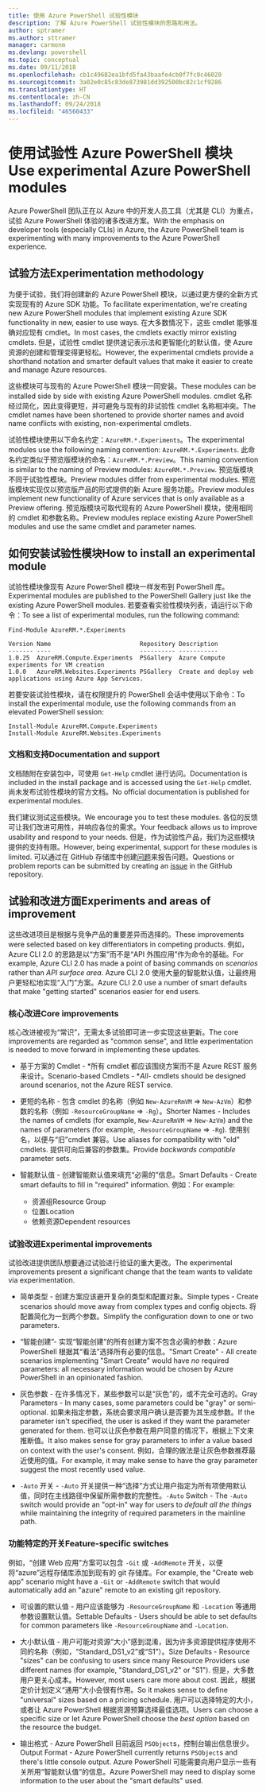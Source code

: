 ```yaml
---
title: 使用 Azure PowerShell 试验性模块
description: 了解 Azure PowerShell 试验性模块的思路和用法。
author: sptramer
ms.author: sttramer
manager: carmonm
ms.devlang: powershell
ms.topic: conceptual
ms.date: 09/11/2018
ms.openlocfilehash: cb1c49682ea1bfd5fa43baafe4cb0f7fc0c46020
ms.sourcegitcommit: 3a02e0c85c83de873981dd392500bc82c1cf9286
ms.translationtype: HT
ms.contentlocale: zh-CN
ms.lasthandoff: 09/24/2018
ms.locfileid: "46560433"
---
```

# <a name="use-experimental-azure-powershell-modules"></a><span data-ttu-id="17c21-103">使用试验性 Azure PowerShell 模块</span><span class="sxs-lookup"><span data-stu-id="17c21-103">Use experimental Azure PowerShell modules</span></span>

<span data-ttu-id="17c21-104">Azure PowerShell 团队正在以 Azure 中的开发人员工具（尤其是 CLI）为重点，试验 Azure PowerShell 体验的诸多改进方案。</span><span class="sxs-lookup"><span data-stu-id="17c21-104">With the emphasis on developer tools (especially CLIs) in Azure, the Azure PowerShell team is experimenting with many improvements to the Azure PowerShell experience.</span></span>

## <a name="experimentation-methodology"></a><span data-ttu-id="17c21-105">试验方法</span><span class="sxs-lookup"><span data-stu-id="17c21-105">Experimentation methodology</span></span>

<span data-ttu-id="17c21-106">为便于试验，我们将创建新的 Azure PowerShell 模块，以通过更方便的全新方式实现现有的 Azure SDK 功能。</span><span class="sxs-lookup"><span data-stu-id="17c21-106">To facilitate experimentation, we're creating new Azure PowerShell modules that implement existing Azure SDK functionality in new, easier to use ways.</span></span> <span data-ttu-id="17c21-107">在大多数情况下，这些 cmdlet 能够准确对应现有 cmdlet。</span><span class="sxs-lookup"><span data-stu-id="17c21-107">In most cases, the cmdlets exactly mirror existing cmdlets.</span></span> <span data-ttu-id="17c21-108">但是，试验性 cmdlet 提供速记表示法和更智能化的默认值，使 Azure 资源的创建和管理变得更轻松。</span><span class="sxs-lookup"><span data-stu-id="17c21-108">However, the experimental cmdlets provide a shorthand notation and smarter default values that make it easier to create and manage Azure resources.</span></span>

<span data-ttu-id="17c21-109">这些模块可与现有的 Azure PowerShell 模块一同安装。</span><span class="sxs-lookup"><span data-stu-id="17c21-109">These modules can be installed side by side with existing Azure PowerShell modules.</span></span> <span data-ttu-id="17c21-110">cmdlet 名称经过简化，因此变得更短，并可避免与现有的非试验性 cmdlet 名称相冲突。</span><span class="sxs-lookup"><span data-stu-id="17c21-110">The cmdlet names have been shortened to provide shorter names and avoid name conflicts with existing, non-experimental cmdlets.</span></span>

<span data-ttu-id="17c21-111">试验性模块使用以下命名约定：`AzureRM.*.Experiments`。</span><span class="sxs-lookup"><span data-stu-id="17c21-111">The experimental modules use the following naming convention: `AzureRM.*.Experiments`.</span></span> <span data-ttu-id="17c21-112">此命名约定类似于预览版模块的命名：`AzureRM.*.Preview`。</span><span class="sxs-lookup"><span data-stu-id="17c21-112">This naming convention is similar to the naming of Preview modules: `AzureRM.*.Preview`.</span></span> <span data-ttu-id="17c21-113">预览版模块不同于试验性模块。</span><span class="sxs-lookup"><span data-stu-id="17c21-113">Preview modules differ from experimental modules.</span></span> <span data-ttu-id="17c21-114">预览版模块实现仅以预览版产品的形式提供的新 Azure 服务功能。</span><span class="sxs-lookup"><span data-stu-id="17c21-114">Preview modules implement new functionality of Azure services that is only available as a Preview offering.</span></span> <span data-ttu-id="17c21-115">预览版模块可取代现有的 Azure PowerShell 模块，使用相同的 cmdlet 和参数名称。</span><span class="sxs-lookup"><span data-stu-id="17c21-115">Preview modules replace existing Azure PowerShell modules and use the same cmdlet and parameter names.</span></span>

## <a name="how-to-install-an-experimental-module"></a><span data-ttu-id="17c21-116">如何安装试验性模块</span><span class="sxs-lookup"><span data-stu-id="17c21-116">How to install an experimental module</span></span>

<span data-ttu-id="17c21-117">试验性模块像现有 Azure PowerShell 模块一样发布到 PowerShell 库。</span><span class="sxs-lookup"><span data-stu-id="17c21-117">Experimental modules are published to the PowerShell Gallery just like the existing Azure PowerShell modules.</span></span> <span data-ttu-id="17c21-118">若要查看实验性模块列表，请运行以下命令：</span><span class="sxs-lookup"><span data-stu-id="17c21-118">To see a list of experimental modules, run the following command:</span></span>

```azurepowershell-interactive
Find-Module AzureRM.*.Experiments
```

```output
Version Name                         Repository Description
------- ----                         ---------- -----------
1.0.25  AzureRM.Compute.Experiments  PSGallery  Azure Compute experiments for VM creation
1.0.0   AzureRM.Websites.Experiments PSGallery  Create and deploy web applications using Azure App Services.
```

<span data-ttu-id="17c21-119">若要安装试验性模块，请在权限提升的 PowerShell 会话中使用以下命令：</span><span class="sxs-lookup"><span data-stu-id="17c21-119">To install the experimental module, use the following commands from an elevated PowerShell session:</span></span>

```azurepowershell-interactive
Install-Module AzureRM.Compute.Experiments
Install-Module AzureRM.Websites.Experiments
```

### <a name="documentation-and-support"></a><span data-ttu-id="17c21-120">文档和支持</span><span class="sxs-lookup"><span data-stu-id="17c21-120">Documentation and support</span></span>

<span data-ttu-id="17c21-121">文档随附在安装包中，可使用 `Get-Help` cmdlet 进行访问。</span><span class="sxs-lookup"><span data-stu-id="17c21-121">Documentation is included in the install package and is accessed using the `Get-Help` cmdlet.</span></span> <span data-ttu-id="17c21-122">尚未发布试验性模块的官方文档。</span><span class="sxs-lookup"><span data-stu-id="17c21-122">No official documentation is published for experimental modules.</span></span>

<span data-ttu-id="17c21-123">我们建议测试这些模块。</span><span class="sxs-lookup"><span data-stu-id="17c21-123">We encourage you to test these modules.</span></span> <span data-ttu-id="17c21-124">各位的反馈可让我们改进可用性，并响应各位的需求。</span><span class="sxs-lookup"><span data-stu-id="17c21-124">Your feedback allows us to improve usability and respond to your needs.</span></span> <span data-ttu-id="17c21-125">但是，作为试验性产品，我们为这些模块提供的支持有限。</span><span class="sxs-lookup"><span data-stu-id="17c21-125">However, being experimental, support for these modules is limited.</span></span> <span data-ttu-id="17c21-126">可以通过在 GitHub 存储库中创建[问题](https://github.com/Azure/azure-powershell/issues)来报告问题。</span><span class="sxs-lookup"><span data-stu-id="17c21-126">Questions or problem reports can be submitted by creating an [issue](https://github.com/Azure/azure-powershell/issues) in the GitHub repository.</span></span>

## <a name="experiments-and-areas-of-improvement"></a><span data-ttu-id="17c21-127">试验和改进方面</span><span class="sxs-lookup"><span data-stu-id="17c21-127">Experiments and areas of improvement</span></span>

<span data-ttu-id="17c21-128">这些改进项目是根据与竞争产品的重要差异而选择的。</span><span class="sxs-lookup"><span data-stu-id="17c21-128">These improvements were selected based on key differentiators in competing products.</span></span> <span data-ttu-id="17c21-129">例如，Azure CLI 2.0 的思路是以“方案”而不是“API 外围应用”作为命令的基础。</span><span class="sxs-lookup"><span data-stu-id="17c21-129">For example, Azure CLI 2.0 has made a point of basing commands on _scenarios_ rather than _API surface area_.</span></span>
<span data-ttu-id="17c21-130">Azure CLI 2.0 使用大量的智能默认值，让最终用户更轻松地实现“入门”方案。</span><span class="sxs-lookup"><span data-stu-id="17c21-130">Azure CLI 2.0 use a number of smart defaults that make "getting started" scenarios easier for end users.</span></span>

### <a name="core-improvements"></a><span data-ttu-id="17c21-131">核心改进</span><span class="sxs-lookup"><span data-stu-id="17c21-131">Core improvements</span></span>

<span data-ttu-id="17c21-132">核心改进被视为“常识”，无需太多试验即可进一步实现这些更新。</span><span class="sxs-lookup"><span data-stu-id="17c21-132">The core improvements are regarded as "common sense", and little experimentation is needed to move forward in implementing these updates.</span></span>

- <span data-ttu-id="17c21-133">基于方案的 Cmdlet - \*所有 cmdlet 都应该围绕方案而不是 Azure REST 服务来设计。</span><span class="sxs-lookup"><span data-stu-id="17c21-133">Scenario-based Cmdlets - \**All*- cmdlets should be designed around scenarios, not the Azure REST service.</span></span>

- <span data-ttu-id="17c21-134">更短的名称 - 包含 cmdlet 的名称（例如 `New-AzureRmVM` => `New-AzVm`）和参数的名称（例如 `-ResourceGroupName` => `-Rg`）。</span><span class="sxs-lookup"><span data-stu-id="17c21-134">Shorter Names - Includes the names of cmdlets (for example, `New-AzureRmVM` => `New-AzVm`) and the names of parameters (for example, `-ResourceGroupName` => `-Rg`).</span></span> <span data-ttu-id="17c21-135">使用别名，以便与“旧”cmdlet 兼容。</span><span class="sxs-lookup"><span data-stu-id="17c21-135">Use aliases for compatibility with "old" cmdlets.</span></span> <span data-ttu-id="17c21-136">提供可向后兼容的参数集。</span><span class="sxs-lookup"><span data-stu-id="17c21-136">Provide _backwards compatible_ parameter sets.</span></span>

- <span data-ttu-id="17c21-137">智能默认值 - 创建智能默认值来填充“必需的”信息。</span><span class="sxs-lookup"><span data-stu-id="17c21-137">Smart Defaults - Create smart defaults to fill in "required" information.</span></span> <span data-ttu-id="17c21-138">例如：</span><span class="sxs-lookup"><span data-stu-id="17c21-138">For example:</span></span>
  - <span data-ttu-id="17c21-139">资源组</span><span class="sxs-lookup"><span data-stu-id="17c21-139">Resource Group</span></span>
  - <span data-ttu-id="17c21-140">位置</span><span class="sxs-lookup"><span data-stu-id="17c21-140">Location</span></span>
  - <span data-ttu-id="17c21-141">依赖资源</span><span class="sxs-lookup"><span data-stu-id="17c21-141">Dependent resources</span></span>

### <a name="experimental-improvements"></a><span data-ttu-id="17c21-142">试验改进</span><span class="sxs-lookup"><span data-stu-id="17c21-142">Experimental improvements</span></span>

<span data-ttu-id="17c21-143">试验改进提供团队想要通过试验进行验证的重大更改。</span><span class="sxs-lookup"><span data-stu-id="17c21-143">The experimental improvements present a significant change that the team wants to validate via experimentation.</span></span>

- <span data-ttu-id="17c21-144">简单类型 - 创建方案应该避开复杂的类型和配置对象。</span><span class="sxs-lookup"><span data-stu-id="17c21-144">Simple types - Create scenarios should move away from complex types and config objects.</span></span> <span data-ttu-id="17c21-145">将配置简化为一到两个参数。</span><span class="sxs-lookup"><span data-stu-id="17c21-145">Simplify the configuration down to one or two parameters.</span></span>

- <span data-ttu-id="17c21-146">“智能创建”- 实现“智能创建”的所有创建方案不包含必需的参数：Azure PowerShell 根据其“看法”选择所有必要的信息。</span><span class="sxs-lookup"><span data-stu-id="17c21-146">"Smart Create" - All create scenarios implementing "Smart Create" would have _no_ required parameters: all necessary information would be chosen by Azure PowerShell in an opinionated fashion.</span></span>

- <span data-ttu-id="17c21-147">灰色参数 - 在许多情况下，某些参数可以是“灰色”的，或不完全可选的。</span><span class="sxs-lookup"><span data-stu-id="17c21-147">Gray Parameters - In many cases, some parameters could be "gray" or semi-optional.</span></span> <span data-ttu-id="17c21-148">如果未指定参数，系统会要求用户确认是否要为其生成参数。</span><span class="sxs-lookup"><span data-stu-id="17c21-148">If the parameter isn't specified, the user is asked if they want the parameter generated for them.</span></span> <span data-ttu-id="17c21-149">也可以让灰色参数在用户同意的情况下，根据上下文来推断值。</span><span class="sxs-lookup"><span data-stu-id="17c21-149">It also makes sense for gray parameters to infer a value based on context with the user's consent.</span></span>
  <span data-ttu-id="17c21-150">例如，合理的做法是让灰色参数推荐最近使用的值。</span><span class="sxs-lookup"><span data-stu-id="17c21-150">For example, it may make sense to have the gray parameter suggest the most recently used value.</span></span>

- <span data-ttu-id="17c21-151">`-Auto` 开关 - `-Auto` 开关提供一种“选择”方式让用户指定为所有项使用默认值，同时在主线路径中保留所需参数的完整性。</span><span class="sxs-lookup"><span data-stu-id="17c21-151">`-Auto` Switch - The `-Auto` switch would provide an "opt-in" way for users to _default all the things_ while maintaining the integrity of required parameters in the mainline path.</span></span>

### <a name="feature-specific-switches"></a><span data-ttu-id="17c21-152">功能特定的开关</span><span class="sxs-lookup"><span data-stu-id="17c21-152">Feature-specific switches</span></span>

<span data-ttu-id="17c21-153">例如，“创建 Web 应用”方案可以包含 `-Git` 或 `-AddRemote` 开关，以便将“azure”远程存储库添加到现有的 git 存储库。</span><span class="sxs-lookup"><span data-stu-id="17c21-153">For example, the "Create web app" scenario might have a `-Git` or `-AddRemote` switch that would automatically add an "azure" remote to an existing git repository.</span></span>

- <span data-ttu-id="17c21-154">可设置的默认值 - 用户应该能够为 `-ResourceGroupName` 和 `-Location` 等通用参数设置默认值。</span><span class="sxs-lookup"><span data-stu-id="17c21-154">Settable Defaults - Users should be able to set defaults for common parameters like `-ResourceGroupName` and `-Location`.</span></span>

- <span data-ttu-id="17c21-155">大小默认值 - 用户可能对资源“大小”感到混淆，因为许多资源提供程序使用不同的名称（例如，“Standard\_DS1\_v2”或“S1”）。</span><span class="sxs-lookup"><span data-stu-id="17c21-155">Size Defaults - Resource "sizes" can be confusing to users since many Resource Providers use different names (for example, "Standard\_DS1\_v2" or "S1").</span></span> <span data-ttu-id="17c21-156">但是，大多数用户更关心成本。</span><span class="sxs-lookup"><span data-stu-id="17c21-156">However, most users care more about cost.</span></span> <span data-ttu-id="17c21-157">因此，根据定价计划定义“通用”大小会很有作用。</span><span class="sxs-lookup"><span data-stu-id="17c21-157">So it makes sense to define "universal" sizes based on a pricing schedule.</span></span> <span data-ttu-id="17c21-158">用户可以选择特定的大小，或者让 Azure PowerShell 根据资源预算选择最佳选项。</span><span class="sxs-lookup"><span data-stu-id="17c21-158">Users can choose a specific size or let Azure PowerShell choose the _best option_ based on the resource the budget.</span></span>

- <span data-ttu-id="17c21-159">输出格式 - Azure PowerShell 目前返回 `PSObject`s，控制台输出信息很少。</span><span class="sxs-lookup"><span data-stu-id="17c21-159">Output Format - Azure PowerShell currently returns `PSObject`s and there's little console output.</span></span> <span data-ttu-id="17c21-160">Azure PowerShell 可能需要向用户显示一些有关所用“智能默认值”的信息。</span><span class="sxs-lookup"><span data-stu-id="17c21-160">Azure PowerShell may need to display some information to the user about the "smart defaults" used.</span></span>
